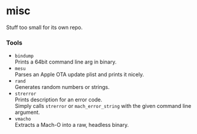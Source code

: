 # misc

Stuff too small for its own repo.

### Tools

-   `bindump`  
    Prints a 64bit command line arg in binary.
-   `mesu`  
    Parses an Apple OTA update plist and prints it nicely.
-   `rand`  
    Generates random numbers or strings.  
-   `strerror`  
    Prints description for an error code.  
    Simply calls `strerror` or `mach_error_string` with the given command line argument.
-   `vmacho`  
    Extracts a Mach-O into a raw, headless binary.
